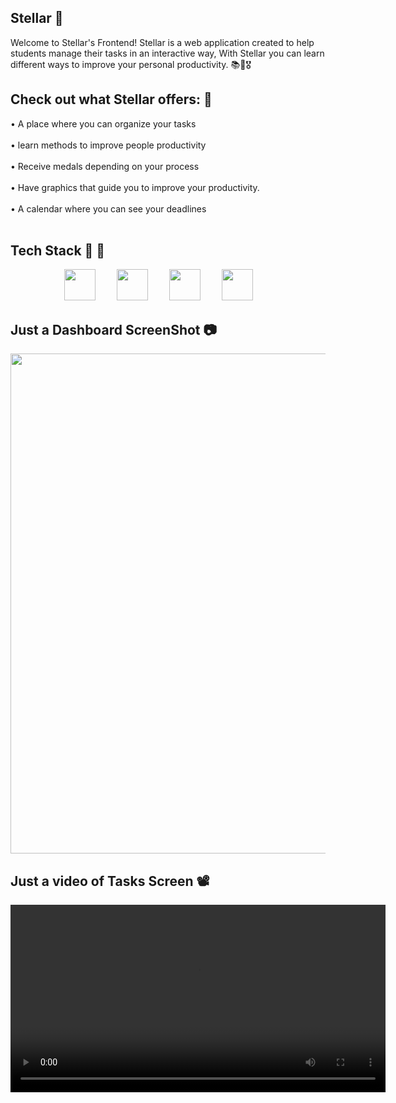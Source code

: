 ## Stellar 🌠 ##

Welcome to Stellar's Frontend! Stellar is a web application created to help students manage their tasks in an interactive way, With Stellar you can learn different ways to improve your personal productivity. 📚🌠🎖️


##  Check out what Stellar offers: 👀 ##

<p align="left">• A place where you can organize your tasks <br><br>
• learn methods to improve people productivity <br><br>
• Receive medals depending on your process <br><br>
• Have graphics that guide you to improve your productivity. <br><br>
• A calendar where you can see your deadlines <br><br> 

## Tech Stack 🧬 🌌 ##
<div style="text-align: center;">
  <img src="https://github.com/user-attachments/assets/120112ba-ded6-4486-819c-d7d152898c18" width="50" style="padding-right: 30px;" />
  <img src="https://github.com/user-attachments/assets/4ff52ab4-ab7d-433f-a8fb-aca7eaa24ede" width="50" style="padding-right: 30px;" />
  <img src="https://github.com/user-attachments/assets/2f6467e2-9ad5-4f7b-8e86-2a4fde9cc72b" width="50" style="padding-right: 30px;" />
  <img src="https://github.com/user-attachments/assets/88cbc8d4-237a-4a9e-a3a5-d1c4f119e105" width="50" style="padding-right: 30px;" />
</div>

## Just a Dashboard ScreenShot 📷 ## 

<img src="https://github.com/user-attachments/assets/38fa90ad-7475-4c08-8578-ef90da4ee776" width="800" />

## Just a video of Tasks Screen 📽️ ##

<video src="https://github.com/user-attachments/assets/dfa9e867-5267-4371-8fda-062ed276f7a6" width="600" />


